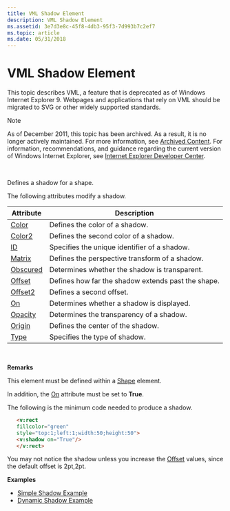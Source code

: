 ```yaml
---
title: VML Shadow Element
description: VML Shadow Element
ms.assetid: 3e7d3e8c-45f8-4db3-95f3-7d993b7c2ef7
ms.topic: article
ms.date: 05/31/2018
---
```


# VML Shadow Element

This topic describes VML, a feature that is deprecated as of Windows Internet Explorer 9. Webpages and applications that rely on VML should be migrated to SVG or other widely supported standards.

> [!Note]  
> As of December 2011, this topic has been archived. As a result, it is no longer actively maintained. For more information, see [Archived Content](https://docs.microsoft.com/previous-versions/windows/internet-explorer/ie-developer/). For information, recommendations, and guidance regarding the current version of Windows Internet Explorer, see [Internet Explorer Developer Center](https://go.microsoft.com/fwlink/p/?linkid=204313).

 

Defines a shadow for a shape.

The following attributes modify a shadow.



| Attribute                                          | Description                                        |
|----------------------------------------------------|----------------------------------------------------|
| [Color](color-attribute--shadow--vml.md)          | Defines the color of a shadow.                     |
| [Color2](color2-attribute--shadow--vml.md)        | Defines the second color of a shadow.              |
| [ID](id-attribute--shadow--vml.md)                | Specifies the unique identifier of a shadow.       |
| [Matrix](matrix-attribute--shadow--vml.md)        | Defines the perspective transform of a shadow.     |
| [Obscured](msdn-online-vml-obscured-attribute.md) | Determines whether the shadow is transparent.      |
| [Offset](offset-attribute--shadow--vml.md)        | Defines how far the shadow extends past the shape. |
| [Offset2](msdn-online-vml-offset2-attribute.md)   | Defines a second offset.                           |
| [On](on-attribute--shadow--vml.md)                | Determines whether a shadow is displayed.          |
| [Opacity](opacity-attribute--shadow--vml.md)      | Determines the transparency of a shadow.           |
| [Origin](origin-attribute--shadow--vml.md)        | Defines the center of the shadow.                  |
| [Type](type-attribute--shadow--vml.md)            | Specifies the type of shadow.                      |



 

**Remarks**

This element must be defined within a [Shape](shape-element--vml.md) element.

In addition, the [On](on-attribute--shadow--vml.md) attribute must be set to **True**.

The following is the minimum code needed to produce a shadow.


```HTML
   <v:rect
   fillcolor="green"
   style="top:1;left:1;width:50;height:50">
   <v:shadow on="True"/>
   </v:rect>
```



You may not notice the shadow unless you increase the [Offset](offset-attribute--shadow--vml.md) values, since the default offset is 2pt,2pt.

**Examples**

-   [Simple Shadow Example](https://samples.msdn.microsoft.com/workshop/samples/vml/shape/shadow/t_shadow.md)
-   [Dynamic Shadow Example](https://samples.msdn.microsoft.com/workshop/samples/vml/shape/shadow/x_shadow.md)

 

 




